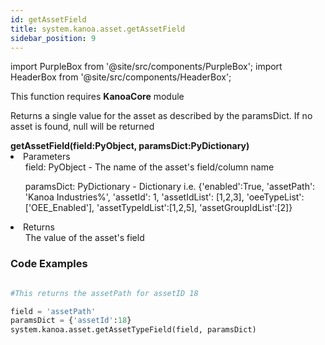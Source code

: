 ```yaml
---
id: getAssetField
title: system.kanoa.asset.getAssetField
sidebar_position: 9
---
```

import PurpleBox from '@site/src/components/PurpleBox';
import HeaderBox from '@site/src/components/HeaderBox';

<PurpleBox>This function requires <b>KanoaCore</b> module</PurpleBox>

<HeaderBox header="Description">Returns a single value for the asset as described by the paramsDict. If no asset is found, null will be returned</HeaderBox>

<HeaderBox header="Syntax">
    <b>getAssetField(field:PyObject, paramsDict:PyDictionary)</b>
    <li> Parameters <br />
        <ul> field: PyObject - The name of the asset's field/column name <br /> </ul>
        <ul> paramsDict: PyDictionary - Dictionary i.e. &#123;'enabled':True, 'assetPath': 'Kanoa Industries%', 'assetId': 1, 'assetIdList': [1,2,3], 'oeeTypeList':['OEE_Enabled'], 'assetTypeIdList':[1,2,5], 'assetGroupIdList':[2]} </ul>
    </li>
    <li> Returns <br />
        <ul> The value of the asset's field <br /> </ul>
    </li>
</HeaderBox>


### Code Examples

```py

#This returns the assetPath for assetID 18

field = 'assetPath'
paramsDict = {'assetId':18}
system.kanoa.asset.getAssetTypeField(field, paramsDict)
```

